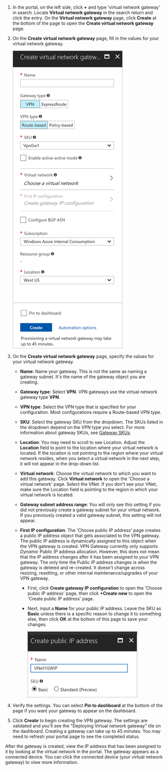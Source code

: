 1. In the portal, on the left side, click **+** and type 'virtual network gateway' in search. Locate **Virtual network gateway** in the search return and click the entry. On the **Virtual network gateway** page, click **Create** at the bottom of the page to open the **Create virtual network gateway** page.
2. On the **Create virtual network gateway** page, fill in the values for your virtual network gateway.

    ![Create virtual network gateway page fields](./media/vpn-gateway-add-gw-rm-portal-include/gw.png "Create virtual network gateway page fields")
3. On the **Create virtual network gateway** page, specify the values for your virtual network gateway.

    - **Name**: Name your gateway. This is not the same as naming a gateway subnet. It's the name of the gateway object you are creating.
    - **Gateway type**: Select **VPN**. VPN gateways use the virtual network gateway type **VPN**. 
    - **VPN type**: Select the VPN type that is specified for your configuration. Most configurations require a Route-based VPN type.
    - **SKU**: Select the gateway SKU from the dropdown. The SKUs listed in the dropdown depend on the VPN type you select. For more information about gateway SKUs, see [Gateway SKUs](../articles/vpn-gateway/vpn-gateway-about-vpn-gateway-settings.md#gwsku).
    - **Location**: You may need to scroll to see Location. Adjust the **Location** field to point to the location where your virtual network is located. If the location is not pointing to the region where your virtual network resides, when you select a virtual network in the next step, it will not appear in the drop-down list.
    - **Virtual network**: Choose the virtual network to which you want to add this gateway. Click **Virtual network** to open the 'Choose a virtual network' page. Select the VNet. If you don't see your VNet, make sure the Location field is pointing to the region in which your virtual network is located.
    - **Gateway subnet address range**: You will only see this setting if you did not previously create a gateway subnet for your virtual network. If you previously created a valid gateway subnet, this setting will not appear.
    - **First IP configuration**: The 'Choose public IP address' page creates a public IP address object that gets associated to the VPN gateway. The public IP address is dynamically assigned to this object when the VPN gateway is created. VPN Gateway currently only supports *Dynamic* Public IP address allocation. However, this does not mean that the IP address changes after it has been assigned to your VPN gateway. The only time the Public IP address changes is when the gateway is deleted and re-created. It doesn't change across resizing, resetting, or other internal maintenance/upgrades of your VPN gateway.

      - First, click **Create gateway IP configuration** to open the 'Choose public IP address' page, then click **+Create new** to open the 'Create public IP address' page.
      - Next, input a **Name** for your public IP address. Leave the SKU as **Basic** unless there is a specific reason to change it to something else, then click **OK** at the bottom of this page to save your changes.

        ![Create public IP](./media/vpn-gateway-add-gw-s2s-rm-portal-include/gwip.png "Create PIP")

4. Verify the settings. You can select **Pin to dashboard** at the bottom of the page if you want your gateway to appear on the dashboard. 
5. Click **Create** to begin creating the VPN gateway. The settings are validated and you'll see the "Deploying Virtual network gateway" tile on the dashboard. Creating a gateway can take up to 45 minutes. You may need to refresh your portal page to see the completed status.

After the gateway is created, view the IP address that has been assigned to it by looking at the virtual network in the portal. The gateway appears as a connected device. You can click the connected device (your virtual network gateway) to view more information.

<!-- ms.date: 12/12/2017 -->